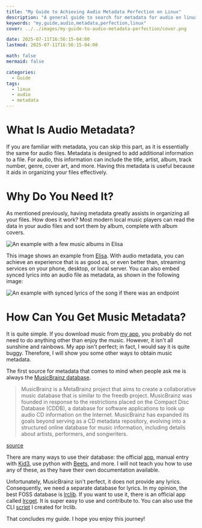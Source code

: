 ```yaml
---
title: "My Guide to Achieving Audio Metadata Perfection on Linux"
description: "A general guide to search for metadata for audio on linux"
keywords: "my,guide,audio,metadata,perfection,linux"
cover: ../../images/my-guide-to-audio-metadata-perfection/cover.png

date: 2025-07-11T16:56:15-04:00
lastmod: 2025-07-11T16:56:15-04:00

math: false
mermaid: false

categories:
  - Guide
tags:
  - linux
  - audio
  - metadata
---
```


# What Is Audio Metadata?

If you are familiar with metadata, you can skip this part, as it is essentially the same for audio files. Metadata is designed to add additional information to a file. For audio, this information can include the title, artist, album, track number, genre, cover art, and more. Having this metadata is useful because it aids in organizing your files effectively.

# Why Do You Need It?

As mentioned previously, having metadata greatly assists in organizing all your files. How does it work? Most modern local music players can read the data in your audio files and sort them by album, complete with album covers.

![An example with a few music albums in Elisa](../../images/my-guide-to-audio-metadata-perfection/my-guide-to-audio-metadata-perfection-1.png)

This image shows an example from [Elisa](https://apps.kde.org/elisa/). With audio metadata, you can achieve an experience that is as good as, or even better than, streaming services on your phone, desktop, or local server. You can also embed synced lyrics into an audio file as metadata, as shown in the following image:

![An example with synced lyrics of the song if there was an endpoint](../../images/my-guide-to-audio-metadata-perfection/my-guide-to-audio-metadata-perfection-2.png)

# How Can You Get Music Metadata?

It is quite simple. If you download music from [my app](https://github.com/musdx/azul-box), you probably do not need to do anything other than enjoy the music. However, it isn't all sunshine and rainbows. My app isn't perfect; in fact, I would say it is quite buggy. Therefore, I will show you some other ways to obtain music metadata.

The first source for metadata that comes to mind when people ask me is always the [MusicBrainz database](http://musicbrainz.org/).

> MusicBrainz is a MetaBrainz project that aims to create a collaborative music database that is similar to the freedb project. MusicBrainz was founded in response to the restrictions placed on the Compact Disc Database (CDDB), a database for software applications to look up audio CD information on the Internet. MusicBrainz has expanded its goals beyond serving as a CD metadata repository, evolving into a structured online database for music information, including details about artists, performers, and songwriters.

[source](https://en.wikipedia.org/wiki/MusicBrainz)

There are many ways to use their database: the official [app](https://picard.musicbrainz.org/), manual entry with [Kid3](https://kid3.kde.org/), use python with [Beets](https://beets.io/), and more. I will not teach you how to use any of these, as they have their own documentation available.

Unfortunately, MusicBrainz isn't perfect, it does not provide any lyrics. Consequently, we need a separate database for lyrics. In my opinion, the best FOSS database is [lrclib](https://lrclib.net/). If you want to use it, there is an official app called [lrcget](https://github.com/tranxuanthang/lrcget). It is super easy to use and contribute to. You can also use the CLI [script](https://github.com/musdx/lyric-adder) I created for lrclib.

That concludes my guide. I hope you enjoy this journey!
